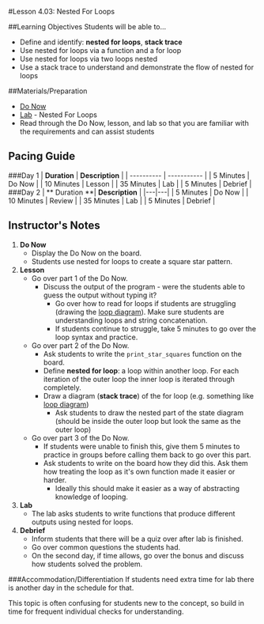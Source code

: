 #Lesson 4.03: Nested For Loops

##Learning Objectives
Students will be able to... 
* Define and identify: **nested for loops**, **stack trace**
* Use nested for loops via a function and a for loop
* Use nested for loops via two loops nested
* Use a stack trace to understand and demonstrate the flow of nested for loops

##Materials/Preparation
* [Do Now]
* [Lab] - Nested For Loops
* Read through the Do Now, lesson, and lab so that you are familiar with the requirements and can assist students

## Pacing Guide
###Day 1
| **Duration**   | **Description** |
| ---------- | ----------- |
| 5 Minutes  | Do Now      |
| 10 Minutes | Lesson      |
| 35 Minutes | Lab         |
| 5 Minutes | Debrief     |
###Day 2
| ** Duration **|   **Description**          |
|---|---|
| 5 Minutes  | Do Now      |
| 10 Minutes | Review      |
| 35 Minutes | Lab         |
| 5 Minutes | Debrief     |

## Instructor's Notes

1. **Do Now**
    * Display the Do Now on the board.
    * Students use nested for loops to create a square star pattern.
2. **Lesson**
	* Go over part 1 of the Do Now. 
		* Discuss the output of the program - were the students able to guess the output without typing it?
			* Go over how to read for loops if students are struggling (drawing the [loop diagram]). Make sure students are understanding loops and string concatenation. 
			* If students continue to struggle, take 5 minutes to go over the loop syntax and practice.
	* Go over part 2 of the Do Now. 
	    * Ask students to write the `print_star_squares` function on the board. 
		* Define **nested for loop**:  a loop within another loop. For each iteration of the outer loop the inner loop is iterated through completely. 
		* Draw a diagram (**stack trace**) of the for loop (e.g. something like [loop diagram]) 
		    * Ask students to draw the nested part of the state diagram (should be inside the outer loop but look the same as the outer loop)
	* Go over part 3 of the Do Now.
		* If students were unable to finish this, give them 5 minutes to practice in groups before calling them back to go over this part. 
		* Ask students to write on the board how they did this. Ask them how treating the loop as it's own function made it easier or harder. 
		    * Ideally this should make it easier as a way of abstracting knowledge of looping.
3. **Lab**
	* The lab asks students to write functions that produce different outputs using nested for loops. 
4. **Debrief**
	* Inform students that there will be a quiz over  after lab is finished. 
	* Go over common questions the students had.
	* On the second day, if time allows, go over the bonus and discuss how students solved the problem.

###Accommodation/Differentiation
If students need extra time for lab there is another day in the schedule for that. 

This topic is often confusing for students new to the concept, so build in time for frequent individual checks for understanding.

[Do Now]: do_now.md
[Lab]: lab.md
[loop diagram]: http://etutorials.org/shared/images/tutorials/tutorial_169/F05um02.jpg